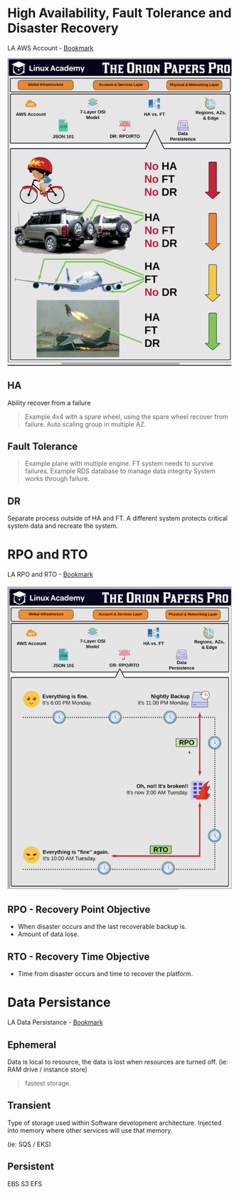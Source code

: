 # High Availability, Fault Tolerance and Disaster Recovery

LA AWS Account - [Bookmark](https://linuxacademy.com/cp/courses/lesson/course/2851/lesson/3)

![](images/architecture_principle.png "High Availability, Fault Tolerance and Disaster Recovery")
## HA 

Ability recover from a failure

> Example 4x4 with a spare wheel, using the spare wheel recover from failure.
> Auto scaling group in multiple AZ.

## Fault Tolerance

> Example plane with multiple engine.
> FT system needs to survive failures.
> Example RDS database to manage data integrity
> System works through failure.

## DR

Separate process outside of HA and FT. A different system protects critical system data and recreate the system.

# RPO and RTO

LA RPO and RTO - [Bookmark](https://linuxacademy.com/cp/courses/lesson/course/2851/lesson/4)

![](images/rto_rpo.png "High Availability, Fault Tolerance and Disaster Recovery")

## RPO - Recovery Point Objective

* When disaster occurs and the last recoverable backup is.
* Amount of data lose.


## RTO - Recovery Time Objective

* Time from disaster occurs and time to recover the platform.

# Data Persistance

LA Data Persistance - [Bookmark](https://linuxacademy.com/cp/courses/lesson/course/2851/lesson/4)

## Ephemeral

Data is local to resource, the data is lost when resources are turned off. (ie: RAM drive / instance store)

> fastest storage.

## Transient

Type of storage used within Software development architecture. Injected into memory where other services will use that memory.

(ie: SQS / EKS)



## Persistent

EBS
S3
EFS